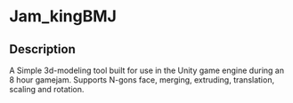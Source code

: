 # Jam_kingBMJ

## Description
A Simple 3d-modeling tool built for use in the Unity game engine during an 8 hour gamejam.
Supports N-gons face, merging, extruding, translation, scaling and rotation.
